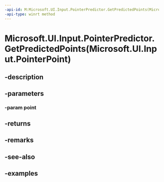 ```yaml
---
-api-id: M:Microsoft.UI.Input.PointerPredictor.GetPredictedPoints(Microsoft.UI.Input.PointerPoint)
-api-type: winrt method
---
```


# Microsoft.UI.Input.PointerPredictor.GetPredictedPoints(Microsoft.UI.Input.PointerPoint)

<!--
public Microsoft.UI.Input.PointerPoint[] GetPredictedPoints (Microsoft.UI.Input.PointerPoint point);
-->


## -description

## -parameters

### -param point

## -returns

## -remarks

## -see-also

## -examples


